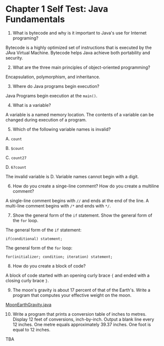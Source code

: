 # Chapter 1 Self Test: Java Fundamentals

1. What is bytecode and why is it important to Java's use for Internet programing?

Bytecode is a highly optimized set of instructions that is executed by the JAva Virtual Machine. Bytecode helps Java
achieve both portability and security.

2. What are the three main principles of object-oriented programming?

Encapsulation, polymorphism, and inheritance.

3. Where do Java programs begin execution?

Java Programs begin execution at the `main()`.

4. What is a variable?

A variable is a named memory location. The contents of a variable can be changed during execution of a program.

5. Which of the following variable names is invalid?

A. `count`

B. `$count`

C. `count27`

D. `67count`

The invalid variable is D. Variable names cannot begin with a digit.

6. How do you create a singe-line comment? How do you create a multiline comment?

A single-line comment begins with `//` and ends at the end of the line. A multi-line comment begins with `/*` and ends
with `*/`.

7. Show the general form of the `if` statement. Show the general form of the `for` loop.

The general form of the `if` statement:

```
if(conditional) statement;
```

The general form of the `for` loop:

```
for(initializer; condition; iteration) statement;
```

8. How do you create a block of code?

A block of code started with an opening curly brace `{` and ended with a closing curly brace `}`.

9. The moon's gravity is about 17 percent of that of the Earth's. Write a program that computes your effective weight on
   the moon.

[MoonEarthGravity.java](MoonEarthGravity.java)

10. Write a program that prints a conversion table of inches to metres. Display 12 feet of conversions, inch-by-inch.
    Output a blank line every 12 inches. One metre equals approximately 39.37 inches. One foot is equal to 12
    inches.

TBA
